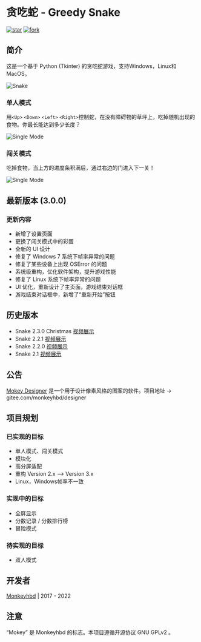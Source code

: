 # **贪吃蛇 - Greedy Snake**

[![star](https://gitee.com/monkeyhbd/snake/badge/star.svg?theme=dark)](https://gitee.com/monkeyhbd/snake/stargazers) [![fork](https://gitee.com/monkeyhbd/snake/badge/fork.svg?theme=dark)](https://gitee.com/monkeyhbd/snake/members)

## 简介

这是一个基于 Python (Tkinter) 的贪吃蛇游戏，支持Windows，Linux和MacOS。

![Snake](https://monkeyhbd.gitee.io/mokey-land/image/snake/v30beta/main_page.png "Snake")

### 单人模式

用`<Up>` `<Down>` `<Left>` `<Right>`控制蛇，在没有障碍物的草坪上，吃掉随机出现的食物。你最长能达到多少长度？

![Single Mode](https://monkeyhbd.gitee.io/mokey-land/image/snake/v30beta/single_mode.png "Single Mode")

### 闯关模式

吃掉食物，当上方的进度条积满后，通过右边的门进入下一关！

![Single Mode](https://monkeyhbd.gitee.io/mokey-land/image/snake/v30beta/level_mode.png "Single Mode")

## 最新版本 (3.0.0)

### 更新内容

- 新增了设置页面
- 更换了闯关模式中的彩蛋
- 全新的 UI 设计
- 修复了 Windows 7 系统下帧率异常的问题
- 修复了某些设备上出现 OSError 的问题
- 系统级重构，优化软件架构，提升游戏性能
- 修复了 Linux 系统下帧率异常的问题
- UI 优化，重新设计了主页面，游戏结束对话框
- 游戏结束对话框中，新增了“重新开始”按钮

## 历史版本
- Snake 2.3.0 Christmas [视频展示](https://share.plvideo.cn/front/video/preview?vid=0826dfb910cddb69a7b7b3b9d0da48d7_0)
- Snake 2.2.1 [视频展示](https://share.plvideo.cn/front/video/preview?vid=0826dfb910a4b4e2783bd7767b09f5fc_0)
- Snake 2.2.0 [视频展示](https://share.plvideo.cn/front/video/preview?vid=0826dfb91093f4189847f69f6be5fd88_0)
- Snake 2.1 [视频展示](https://share.plvideo.cn/front/video/preview?vid=0826dfb9105d3ca2e6f765229832e407_0)

## 公告

[Mokey Designer](https://gitee.com/monkeyhbd/designer) 是一个用于设计像素风格的图案的软件。项目地址 -> gitee.com/monkeyhbd/designer

## 项目规划

### 已实现的目标

- 单人模式、闯关模式
- 模块化
- 高分屏适配
- 重构 Version 2.x --> Version 3.x
- Linux，Windows帧率不一致

### 实现中的目标

- 全屏显示
- 分数记录 / 分数排行榜
- 冒险模式

### 待实现的目标

- 双人模式

## 开发者

[Monkeyhbd](https://gitee.com/monkeyhbd) | 2017 - 2022

## 注意

“Mokey” 是 Monkeyhbd 的标志。本项目遵循开源协议 GNU GPLv2 。